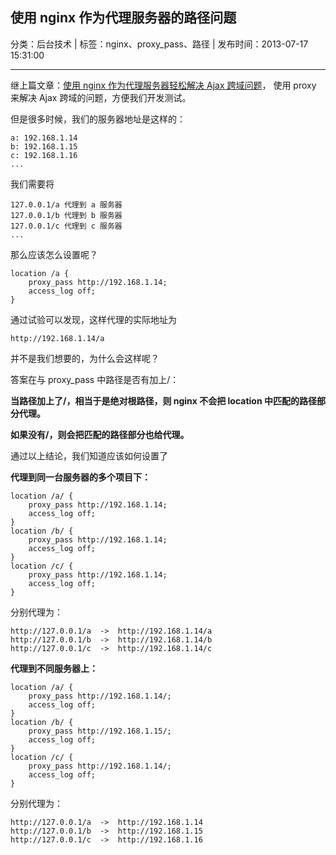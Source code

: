 ## 使用 nginx 作为代理服务器的路径问题

分类：后台技术 | 标签：nginx、proxy_pass、路径 | 发布时间：2013-07-17 15:31:00

___

继上篇文章：[使用 nginx 作为代理服务器轻松解决 Ajax 跨域问题](http://qing.blog.sina.com.cn/2292826740/88a9c27433001xt5.html)，
使用 proxy 来解决 Ajax 跨域的问题，方便我们开发测试。

但是很多时候，我们的服务器地址是这样的：

	a: 192.168.1.14
	b: 192.168.1.15
	c: 192.168.1.16
	...

我们需要将

	127.0.0.1/a 代理到 a 服务器
	127.0.0.1/b 代理到 b 服务器
	127.0.0.1/c 代理到 c 服务器
	...

那么应该怎么设置呢？

	location /a {   
		proxy_pass http://192.168.1.14;
		access_log off;
	}
	
通过试验可以发现，这样代理的实际地址为

	http://192.168.1.14/a
	
并不是我们想要的，为什么会这样呢？

答案在与 proxy_pass 中路径是否有加上/：

**当路径加上了/，相当于是绝对根路径，则 nginx 不会把 location 中匹配的路径部分代理。**

**如果没有/，则会把匹配的路径部分也给代理。**

通过以上结论，我们知道应该如何设置了

**代理到同一台服务器的多个项目下：**

	location /a/ {   
		proxy_pass http://192.168.1.14;
		access_log off;
	}
	location /b/ {   
		proxy_pass http://192.168.1.14;
		access_log off;
	}
	location /c/ {   
		proxy_pass http://192.168.1.14;
		access_log off;
	}
	
分别代理为：

	http://127.0.0.1/a  ->  http://192.168.1.14/a
	http://127.0.0.1/b  ->  http://192.168.1.14/b
	http://127.0.0.1/c  ->  http://192.168.1.14/c
	
**代理到不同服务器上：**

	location /a/ {   
		proxy_pass http://192.168.1.14/;
		access_log off;
	}
	location /b/ {   
		proxy_pass http://192.168.1.15/;
		access_log off;
	}
	location /c/ {   
		proxy_pass http://192.168.1.14/;
		access_log off;
	}
	
分别代理为：

	http://127.0.0.1/a  ->  http://192.168.1.14
	http://127.0.0.1/b  ->  http://192.168.1.15
	http://127.0.0.1/c  ->  http://192.168.1.16